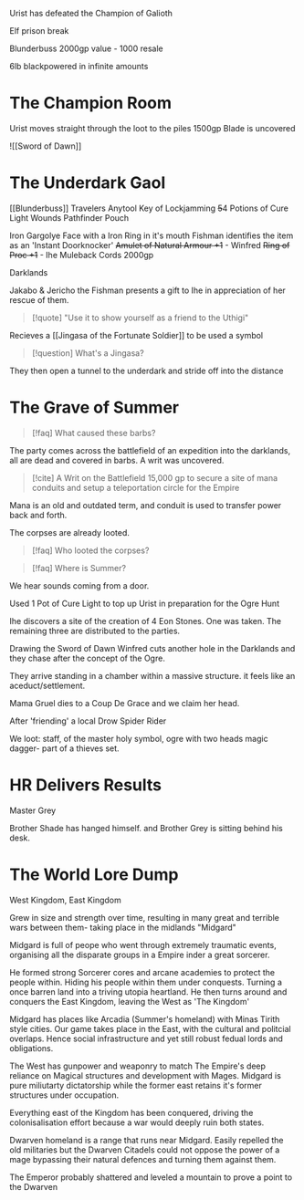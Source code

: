 Urist has defeated the Champion of Galioth

Elf prison break 


Blunderbuss 2000gp value - 1000 resale

6lb blackpowered in infinite amounts

# The Champion Room
Urist moves straight through the loot to the piles 1500gp
Blade is uncovered

![[Sword of Dawn]] 


# The Underdark Gaol
[[Blunderbuss]] 
Travelers Anytool
Key of Lockjamming
~~5~~4 Potions of Cure Light Wounds
Pathfinder Pouch

Iron Gargolye Face with a Iron Ring in it's mouth
Fishman identifies the item as an 'Instant Doorknocker'
~~Amulet of Natural Armour +1~~ - Winfred
~~Ring of Proc +1~~ - Ihe
Muleback Cords
2000gp

Darklands

Jakabo & Jericho the Fishman presents a gift to Ihe in appreciation of her rescue of them. 
>[!quote] "Use it to show yourself as a friend to the Uthigi"

Recieves a [[Jingasa of the Fortunate Soldier]] to be used a symbol

> [!question] What's a Jingasa?

They then open a tunnel to the underdark and stride off into the distance


# The Grave of Summer

>[!faq] What caused these barbs?

The party comes across the battlefield of an expedition into the darklands, all are dead and covered in barbs. A writ was uncovered.

>[!cite] A Writ on the Battlefield
>15,000 gp to secure a site of mana conduits and setup a teleportation circle for the Empire

Mana is an old and outdated term, and conduit is used to transfer power back and forth.

The corpses are already looted.

>[!faq] Who looted the corpses?

>[!faq] Where is Summer?

We hear sounds coming from a door.

Used 1 Pot of Cure Light to top up Urist in preparation for the Ogre Hunt

Ihe discovers a site of the creation of 4 Eon Stones. One was taken. The remaining three are distributed to the parties.

Drawing the Sword of Dawn Winfred cuts another hole in the Darklands and they chase after the concept of the Ogre.

They arrive standing in a chamber within a massive structure. it feels like an aceduct/settlement.

Mama Gruel dies to a Coup De Grace and we claim her head.

After 'friending' a local Drow Spider Rider

We loot: 
staff, of the master
holy symbol, ogre with two heads
magic dagger- part of a thieves set.


# HR Delivers Results

Master Grey

Brother Shade has hanged himself. and Brother Grey is sitting behind his desk.


# The World Lore Dump

West Kingdom, East Kingdom

Grew in size and strength over time, resulting in many great and terrible wars between them- taking place in the midlands "Midgard"

Midgard is full of peope who went through extremely traumatic events, organising all the disparate groups in a Empire inder a great sorcerer. 

He formed strong Sorcerer cores and arcane academies to protect the people within. Hiding his people within them under conquests. Turning a once barren land into a triving utopia heartland. He then turns around and conquers the East Kingdom, leaving the West as 'The Kingdom'

Midgard has places like Arcadia (Summer's homeland) with Minas Tirith style cities. Our game takes place in the East, with the cultural and politcial overlaps. Hence social infrastructure and yet still robust fedual lords and obligations.

The West has gunpower and weaponry to match The Empire's deep reliance on Magical structures and development with Mages.
Midgard is pure miliutarty dictatorship while the former east retains it's former structures under occupation.

Everything east of the Kingdom has been conquered, driving the colonisalisation effort because a war would deeply ruin both states.

Dwarven homeland is a range that runs near Midgard. Easily repelled the old militaries but the Dwarven Citadels could not oppose the power of a mage bypassing their natural defences and turning them against them.

The Emperor probably shattered and leveled a mountain to prove a point to the Dwarven 
